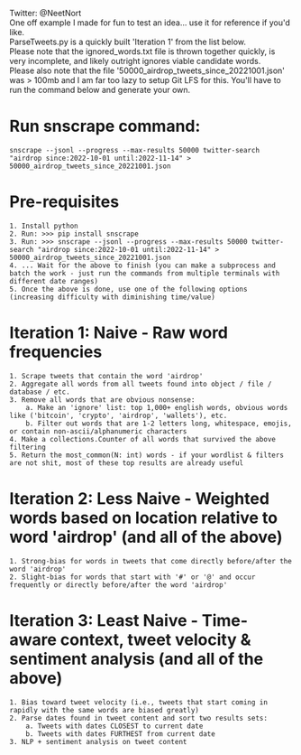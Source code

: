 Twitter: @NeetNort<br>
One off example I made for fun to test an idea... use it for reference if you'd like.<br>
ParseTweets.py is a quickly built 'Iteration 1' from the list below.<br>
Please note that the ignored_words.txt file is thrown together quickly, is very incomplete, and likely outright ignores viable candidate words.<br> 
Please also note that the file '50000_airdrop_tweets_since_20221001.json' was > 100mb and I am far too lazy to setup Git LFS for this. You'll have to run the command below and generate your own.

# Run snscrape command:
    snscrape --jsonl --progress --max-results 50000 twitter-search "airdrop since:2022-10-01 until:2022-11-14" > 50000_airdrop_tweets_since_20221001.json

# Pre-requisites
    1. Install python
    2. Run: >>> pip install snscrape
    3. Run: >>> snscrape --jsonl --progress --max-results 50000 twitter-search "airdrop since:2022-10-01 until:2022-11-14" > 50000_airdrop_tweets_since_20221001.json
    4. ... Wait for the above to finish (you can make a subprocess and batch the work - just run the commands from multiple terminals with different date ranges)
    5. Once the above is done, use one of the following options (increasing difficulty with diminishing time/value)

# Iteration 1: Naive - Raw word frequencies
    1. Scrape tweets that contain the word 'airdrop'
    2. Aggregate all words from all tweets found into object / file / database / etc.
    3. Remove all words that are obvious nonsense:
        a. Make an 'ignore' list: top 1,000+ english words, obvious words like ('bitcoin', 'crypto', 'airdrop', 'wallets'), etc.
        b. Filter out words that are 1-2 letters long, whitespace, emojis, or contain non-ascii/alphanumeric characters
    4. Make a collections.Counter of all words that survived the above filtering
    5. Return the most_common(N: int) words - if your wordlist & filters are not shit, most of these top results are already useful

# Iteration 2: Less Naive - Weighted words based on location relative to word 'airdrop' (and all of the above)
    1. Strong-bias for words in tweets that come directly before/after the word 'airdrop'
    2. Slight-bias for words that start with '#' or '@' and occur frequently or directly before/after the word 'airdrop'

# Iteration 3: Least Naive - Time-aware context, tweet velocity & sentiment analysis (and all of the above)
    1. Bias toward tweet velocity (i.e., tweets that start coming in rapidly with the same words are biased greatly)
    2. Parse dates found in tweet content and sort two results sets:
        a. Tweets with dates CLOSEST to current date
        b. Tweets with dates FURTHEST from current date
    3. NLP + sentiment analysis on tweet content
